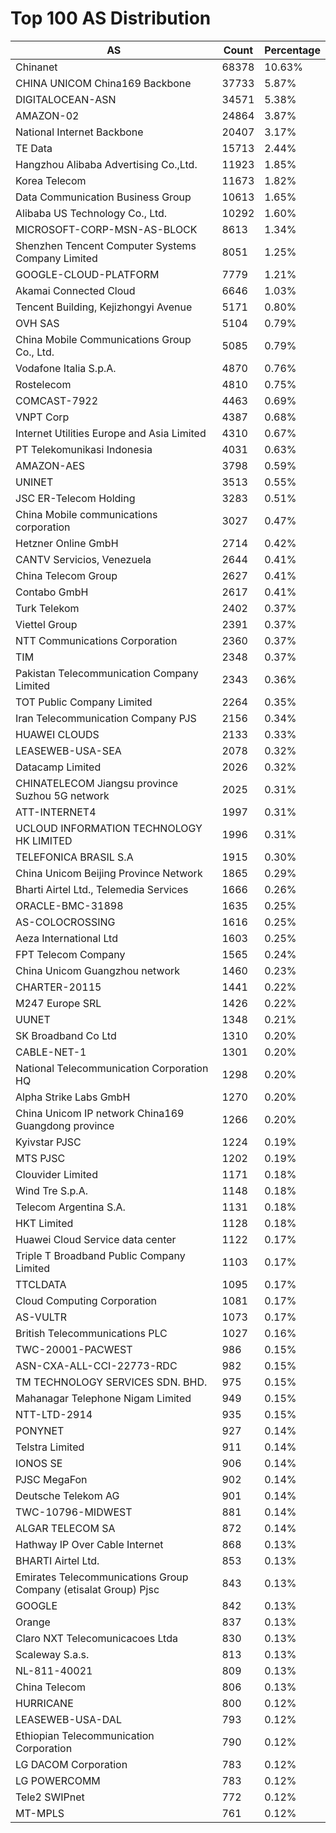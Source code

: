 # Top 100 AS Distribution
| AS | Count | Percentage |
|----|----|----|
| Chinanet | 68378 | 10.63% |
| CHINA UNICOM China169 Backbone | 37733 | 5.87% |
| DIGITALOCEAN-ASN | 34571 | 5.38% |
| AMAZON-02 | 24864 | 3.87% |
| National Internet Backbone | 20407 | 3.17% |
| TE Data | 15713 | 2.44% |
| Hangzhou Alibaba Advertising Co.,Ltd. | 11923 | 1.85% |
| Korea Telecom | 11673 | 1.82% |
| Data Communication Business Group | 10613 | 1.65% |
| Alibaba US Technology Co., Ltd. | 10292 | 1.60% |
| MICROSOFT-CORP-MSN-AS-BLOCK | 8613 | 1.34% |
| Shenzhen Tencent Computer Systems Company Limited | 8051 | 1.25% |
| GOOGLE-CLOUD-PLATFORM | 7779 | 1.21% |
| Akamai Connected Cloud | 6646 | 1.03% |
| Tencent Building, Kejizhongyi Avenue | 5171 | 0.80% |
| OVH SAS | 5104 | 0.79% |
| China Mobile Communications Group Co., Ltd. | 5085 | 0.79% |
| Vodafone Italia S.p.A. | 4870 | 0.76% |
| Rostelecom | 4810 | 0.75% |
| COMCAST-7922 | 4463 | 0.69% |
| VNPT Corp | 4387 | 0.68% |
| Internet Utilities Europe and Asia Limited | 4310 | 0.67% |
| PT Telekomunikasi Indonesia | 4031 | 0.63% |
| AMAZON-AES | 3798 | 0.59% |
| UNINET | 3513 | 0.55% |
| JSC ER-Telecom Holding | 3283 | 0.51% |
| China Mobile communications corporation | 3027 | 0.47% |
| Hetzner Online GmbH | 2714 | 0.42% |
| CANTV Servicios, Venezuela | 2644 | 0.41% |
| China Telecom Group | 2627 | 0.41% |
| Contabo GmbH | 2617 | 0.41% |
| Turk Telekom | 2402 | 0.37% |
| Viettel Group | 2391 | 0.37% |
| NTT Communications Corporation | 2360 | 0.37% |
| TIM | 2348 | 0.37% |
| Pakistan Telecommunication Company Limited | 2343 | 0.36% |
| TOT Public Company Limited | 2264 | 0.35% |
| Iran Telecommunication Company PJS | 2156 | 0.34% |
| HUAWEI CLOUDS | 2133 | 0.33% |
| LEASEWEB-USA-SEA | 2078 | 0.32% |
| Datacamp Limited | 2026 | 0.32% |
| CHINATELECOM Jiangsu province Suzhou 5G network | 2025 | 0.31% |
| ATT-INTERNET4 | 1997 | 0.31% |
| UCLOUD INFORMATION TECHNOLOGY HK LIMITED | 1996 | 0.31% |
| TELEFONICA BRASIL S.A | 1915 | 0.30% |
| China Unicom Beijing Province Network | 1865 | 0.29% |
| Bharti Airtel Ltd., Telemedia Services | 1666 | 0.26% |
| ORACLE-BMC-31898 | 1635 | 0.25% |
| AS-COLOCROSSING | 1616 | 0.25% |
| Aeza International Ltd | 1603 | 0.25% |
| FPT Telecom Company | 1565 | 0.24% |
| China Unicom Guangzhou network | 1460 | 0.23% |
| CHARTER-20115 | 1441 | 0.22% |
| M247 Europe SRL | 1426 | 0.22% |
| UUNET | 1348 | 0.21% |
| SK Broadband Co Ltd | 1310 | 0.20% |
| CABLE-NET-1 | 1301 | 0.20% |
| National Telecommunication Corporation HQ | 1298 | 0.20% |
| Alpha Strike Labs GmbH | 1270 | 0.20% |
| China Unicom IP network China169 Guangdong province | 1266 | 0.20% |
| Kyivstar PJSC | 1224 | 0.19% |
| MTS PJSC | 1202 | 0.19% |
| Clouvider Limited | 1171 | 0.18% |
| Wind Tre S.p.A. | 1148 | 0.18% |
| Telecom Argentina S.A. | 1131 | 0.18% |
| HKT Limited | 1128 | 0.18% |
| Huawei Cloud Service data center | 1122 | 0.17% |
| Triple T Broadband Public Company Limited | 1103 | 0.17% |
| TTCLDATA | 1095 | 0.17% |
| Cloud Computing Corporation | 1081 | 0.17% |
| AS-VULTR | 1073 | 0.17% |
| British Telecommunications PLC | 1027 | 0.16% |
| TWC-20001-PACWEST | 986 | 0.15% |
| ASN-CXA-ALL-CCI-22773-RDC | 982 | 0.15% |
| TM TECHNOLOGY SERVICES SDN. BHD. | 975 | 0.15% |
| Mahanagar Telephone Nigam Limited | 949 | 0.15% |
| NTT-LTD-2914 | 935 | 0.15% |
| PONYNET | 927 | 0.14% |
| Telstra Limited | 911 | 0.14% |
| IONOS SE | 906 | 0.14% |
| PJSC MegaFon | 902 | 0.14% |
| Deutsche Telekom AG | 901 | 0.14% |
| TWC-10796-MIDWEST | 881 | 0.14% |
| ALGAR TELECOM SA | 872 | 0.14% |
| Hathway IP Over Cable Internet | 868 | 0.13% |
| BHARTI Airtel Ltd. | 853 | 0.13% |
| Emirates Telecommunications Group Company (etisalat Group) Pjsc | 843 | 0.13% |
| GOOGLE | 842 | 0.13% |
| Orange | 837 | 0.13% |
| Claro NXT Telecomunicacoes Ltda | 830 | 0.13% |
| Scaleway S.a.s. | 813 | 0.13% |
| NL-811-40021 | 809 | 0.13% |
| China Telecom | 806 | 0.13% |
| HURRICANE | 800 | 0.12% |
| LEASEWEB-USA-DAL | 793 | 0.12% |
| Ethiopian Telecommunication Corporation | 790 | 0.12% |
| LG DACOM Corporation | 783 | 0.12% |
| LG POWERCOMM | 783 | 0.12% |
| Tele2 SWIPnet | 772 | 0.12% |
| MT-MPLS | 761 | 0.12% |
